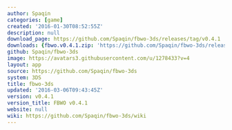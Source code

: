 ```yaml
---
author: Spaqin
categories: [game]
created: '2016-01-30T08:52:55Z'
description: null
download_page: https://github.com/Spaqin/fbwo-3ds/releases/tag/v0.4.1
downloads: {fbwo.v0.4.1.zip: 'https://github.com/Spaqin/fbwo-3ds/releases/download/v0.4.1/fbwo.v0.4.1.zip'}
github: Spaqin/fbwo-3ds
image: https://avatars3.githubusercontent.com/u/1278433?v=4
layout: app
source: https://github.com/Spaqin/fbwo-3ds
system: 3DS
title: fbwo-3ds
updated: '2016-03-06T09:43:45Z'
version: v0.4.1
version_title: FBWO v0.4.1
website: null
wiki: https://github.com/Spaqin/fbwo-3ds/wiki
---
```

